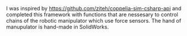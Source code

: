 I was inspired by https://github.com/ziteh/coppelia-sim-csharp-api and completed this framework with functions that are nessesary to control chains of the robotic manipulator which use force sensors. The hand of manupulator is hand-made in SolidWorks.
